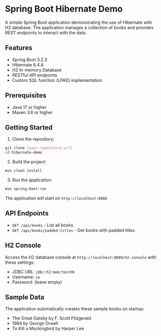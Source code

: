 # Spring Boot Hibernate Demo

A simple Spring Boot application demonstrating the use of Hibernate with H2 database. The application manages a collection of books and provides REST endpoints to interact with the data.

## Features

- Spring Boot 3.2.3
- Hibernate 6.4.4
- H2 In-memory Database
- RESTful API endpoints
- Custom SQL function (LPAD) implementation

## Prerequisites

- Java 17 or higher
- Maven 3.6 or higher

## Getting Started

1. Clone the repository:
```bash
git clone [your-repository-url]
cd hibernate-demo
```

2. Build the project:
```bash
mvn clean install
```

3. Run the application:
```bash
mvn spring-boot:run
```

The application will start on `http://localhost:8080`

## API Endpoints

- `GET /api/books` - List all books
- `GET /api/books/padded-titles` - Get books with padded titles

## H2 Console

Access the H2 database console at `http://localhost:8080/h2-console` with these settings:
- JDBC URL: `jdbc:h2:mem:testdb`
- Username: `sa`
- Password: (leave empty)

## Sample Data

The application automatically creates these sample books on startup:
- The Great Gatsby by F. Scott Fitzgerald
- 1984 by George Orwell
- To Kill a Mockingbird by Harper Lee 